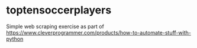 # toptensoccerplayers
Simple web scraping exercise as part of https://www.cleverprogrammer.com/products/how-to-automate-stuff-with-python
